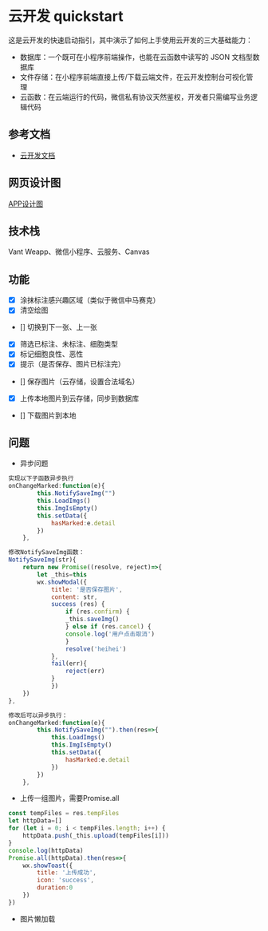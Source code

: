 # 云开发 quickstart

这是云开发的快速启动指引，其中演示了如何上手使用云开发的三大基础能力：

- 数据库：一个既可在小程序前端操作，也能在云函数中读写的 JSON 文档型数据库
- 文件存储：在小程序前端直接上传/下载云端文件，在云开发控制台可视化管理
- 云函数：在云端运行的代码，微信私有协议天然鉴权，开发者只需编写业务逻辑代码

## 参考文档

- [云开发文档](https://developers.weixin.qq.com/miniprogram/dev/wxcloud/basis/getting-started.html)

## 网页设计图
<a href="https://www.figma.com/file/Dy1muYpadKle7DboNcdcxF/%E7%99%BD%E7%BB%86%E8%83%9E%E6%A0%87%E6%B3%A8APP?node-id=0%3A1">APP设计图</a>

## 技术栈
Vant Weapp、微信小程序、云服务、Canvas

## 功能
- [x]  涂抹标注感兴趣区域（类似于微信中马赛克）
- [x]  清空绘图
- []  切换到下一张、上一张
- [x]  筛选已标注、未标注、细胞类型
- [x]  标记细胞良性、恶性
- [x]  提示（是否保存、图片已标注完）
- []  保存图片（云存储，设置合法域名）
- [x]   上传本地图片到云存储，同步到数据库
- []   下载图片到本地


## 问题
- 异步问题
```javascript
实现以下子函数异步执行
onChangeMarked:function(e){
        this.NotifySaveImg("")
        this.LoadImgs()
        this.ImgIsEmpty()
        this.setData({
            hasMarked:e.detail
        })
    },

修改NotifySaveImg函数：
NotifySaveImg(str){
    return new Promise((resolve, reject)=>{
        let _this=this
        wx.showModal({
            title: '是否保存图片',
            content: str,
            success (res) {
                if (res.confirm) {
                _this.saveImg()
                } else if (res.cancel) {
                console.log('用户点击取消')
                }
                resolve('heihei')
            },
            fail(err){
                reject(err)
            }
            })
    })
},

修改后可以异步执行：
onChangeMarked:function(e){
        this.NotifySaveImg("").then(res=>{
            this.LoadImgs()
            this.ImgIsEmpty()
            this.setData({
                hasMarked:e.detail
            })
        })
    },

```

- 上传一组图片，需要Promise.all
```javascript
const tempFiles = res.tempFiles
let httpData=[]
for (let i = 0; i < tempFiles.length; i++) {
    httpData.push(_this.upload(tempFiles[i]))
}
console.log(httpData)
Promise.all(httpData).then(res=>{
    wx.showToast({
        title: '上传成功',
        icon: 'success',
        duration:0
    })
})

```


- 图片懒加载
